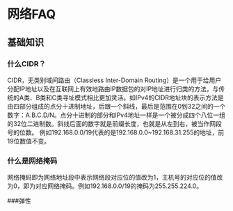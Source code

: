 # 网络FAQ

## 基础知识

### 什么CIDR？
CIDR，无类别域间路由（Classless Inter-Domain Routing）是一个用于给用户分配IP地址以及在互联网上有效地路由IP数据包的对IP地址进行归类的方法，与传统的A类、B类和C类寻址模式相比更加灵活。如IPv4的CIDR地址块的表示方法是由四部分组成的点分十进制地址，后跟一个斜线，最后是范围在0到32之间的一个数字：A.B.C.D/N。点分十进制的部分和IPv4地址一样是一个被分成四个八位一组的32位二进制数。斜线后面的数字就是前缀长度，也就是从左到右，被当作网段号的位数。
例如192.168.0.0/19代表的是192.168.0.0~192.168.31.255的地址，前19位数值不变。

### 什么是网络掩码
网络掩码即为网络地址段中表示网络段对应位的值改为1，主机号的对应位的值改为0，即为对应网络掩码。例如192.168.0.0/19的掩码为255.255.224.0。

###弹性
